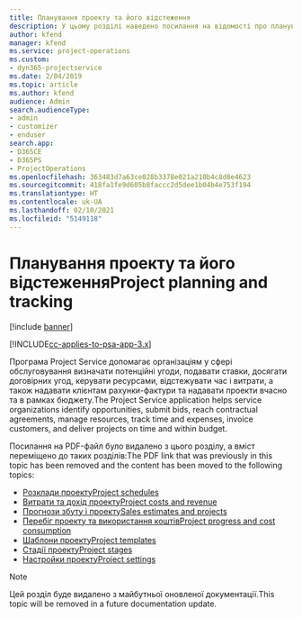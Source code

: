 ```yaml
---
title: Планування проекту та його відстеження
description: У цьому розділі наведено посилання на відомості про планування та відстеження в Project Service Automation.
author: kfend
manager: kfend
ms.service: project-operations
ms.custom:
- dyn365-projectservice
ms.date: 2/04/2019
ms.topic: article
ms.author: kfend
audience: Admin
search.audienceType:
- admin
- customizer
- enduser
search.app:
- D365CE
- D365PS
- ProjectOperations
ms.openlocfilehash: 363483d7a63ce028b3378e021a210b4c8d8e4623
ms.sourcegitcommit: 418fa1fe9d605b8faccc2d5dee1b04b4e753f194
ms.translationtype: HT
ms.contentlocale: uk-UA
ms.lasthandoff: 02/10/2021
ms.locfileid: "5149118"
---
```

# <a name="project-planning-and-tracking"></a><span data-ttu-id="4aebc-103">Планування проекту та його відстеження</span><span class="sxs-lookup"><span data-stu-id="4aebc-103">Project planning and tracking</span></span>

[!include [banner](../../includes/psa-now-project-operations.md)]

[!INCLUDE[cc-applies-to-psa-app-3.x](../../includes/cc-applies-to-psa-app-3x.md)]

<span data-ttu-id="4aebc-104">Програма Project Service допомагає організаціям у сфері обслуговування визначати потенційні угоди, подавати ставки, досягати договірних угод, керувати ресурсами, відстежувати час і витрати, а також надавати клієнтам рахунки-фактури та надавати проекти вчасно та в рамках бюджету.</span><span class="sxs-lookup"><span data-stu-id="4aebc-104">The Project Service application helps service organizations identify opportunities, submit bids, reach contractual agreements, manage resources, track time and expenses, invoice customers, and deliver projects on time and within budget.</span></span> 

<span data-ttu-id="4aebc-105">Посилання на PDF-файл було видалено з цього розділу, а вміст переміщено до таких розділів:</span><span class="sxs-lookup"><span data-stu-id="4aebc-105">The PDF link that was previously in this topic has been removed and the content has been moved to the following topics:</span></span>

- [<span data-ttu-id="4aebc-106">Розклади проекту</span><span class="sxs-lookup"><span data-stu-id="4aebc-106">Project schedules</span></span>](../project-creating.md)
- [<span data-ttu-id="4aebc-107">Витрати та дохід проекту</span><span class="sxs-lookup"><span data-stu-id="4aebc-107">Project costs and revenue</span></span>](../project-estimating.md)
- [<span data-ttu-id="4aebc-108">Прогнози збуту і проекту</span><span class="sxs-lookup"><span data-stu-id="4aebc-108">Sales estimates and projects</span></span>](../project-leveraging.md)
- [<span data-ttu-id="4aebc-109">Перебіг проекту та використання коштів</span><span class="sxs-lookup"><span data-stu-id="4aebc-109">Project progress and cost consumption</span></span>](../project-tracking.md)
- [<span data-ttu-id="4aebc-110">Шаблони проекту</span><span class="sxs-lookup"><span data-stu-id="4aebc-110">Project templates</span></span>](../project-templates.md)
- [<span data-ttu-id="4aebc-111">Стадії проекту</span><span class="sxs-lookup"><span data-stu-id="4aebc-111">Project stages</span></span>](../project-stages.md)
- [<span data-ttu-id="4aebc-112">Настройки проекту</span><span class="sxs-lookup"><span data-stu-id="4aebc-112">Project settings</span></span>](../project-settings.md)

> [!NOTE]
> <span data-ttu-id="4aebc-113">Цей розділ буде видалено з майбутньої оновленої документації.</span><span class="sxs-lookup"><span data-stu-id="4aebc-113">This topic will be removed in a future documentation update.</span></span> 
